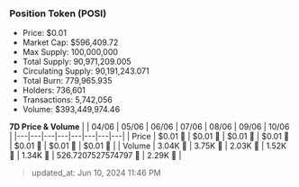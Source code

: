 
  ### Position Token (POSI)
  - Price: $0.01
  - Market Cap: $596,409.72
  - Max Supply: 100,000,000
  - Total Supply: 90,971,209.005
  - Circulating Supply: 90,191,243.071
  - Total Burn: 779,965.935
  - Holders: 736,601
  - Transactions: 5,742,056
  - Volume: $393,449,974.46

  **7D Price & Volume**
  | | 04&#x2F;06 | 05&#x2F;06 | 06&#x2F;06 | 07&#x2F;06 | 08&#x2F;06 | 09&#x2F;06 | 10&#x2F;06 |
  |---|---|---|---|---|---|---|---|
  | Price | $0.01 🚀 | $0.01 🚀 | $0.01 🔻 | $0.01 🔻 | $0.01 🚀 | $0.01 🔻 | $0.01 🔻 |
  | Volume | 3.04K 🚀 | 3.75K 🚀 | 2.03K 🔻 | 1.52K 🔻 | 1.34K 🔻 | 526.7207527574797 🔻 | 2.29K 🚀 |

  > updated_at: Jun 10, 2024 11:46 PM
